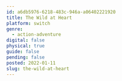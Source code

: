 ```yaml
---
id: a6db5976-6218-483c-946a-a06402221920
title: The Wild at Heart
platform: switch
genre:
  - action-adventure
digital: false
physical: true
guide: false
pending: false
posted: 2022-01-11
slug: the-wild-at-heart
---
```

